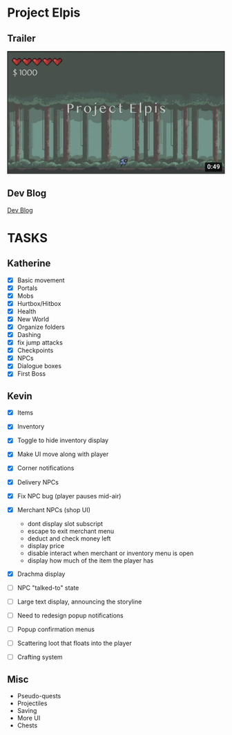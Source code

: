 
# Project Elpis

## Trailer

[![Trailer](elpis_trailer.png)](https://www.youtube.com/watch?v=WP5z9PeS1fU&ab_channel=Neverlandiz)

## Dev Blog

[Dev Blog](https://dev.to/elpis)

# TASKS

## Katherine
- [x] Basic movement
- [x] Portals
- [x] Mobs
- [x] Hurtbox/Hitbox
- [x] Health
- [x] New World
- [x] Organize folders
- [x] Dashing
- [x] fix jump attacks
- [x] Checkpoints
- [x] NPCs
- [x] Dialogue boxes
- [x] First Boss

## Kevin
- [x] Items
- [x] Inventory
- [x] Toggle to hide inventory display
- [x] Make UI move along with player
- [x] Corner notifications

- [x] Delivery NPCs
- [x] Fix NPC bug (player pauses mid-air)
- [x] Merchant NPCs (shop UI)
  - dont display slot subscript
  - escape to exit merchant menu
  - deduct and check money left
  - display price
  - disable interact when merchant or inventory menu is open
  - display how much of the item the player has
- [x] Drachma display

- [ ] NPC "talked-to" state
- [ ] Large text display, announcing the storyline
- [ ] Need to redesign popup notifications
- [ ] Popup confirmation menus
- [ ] Scattering loot that floats into the player
- [ ] Crafting system


## Misc
- Pseudo-quests
- Projectiles
- Saving
- More UI
- Chests

